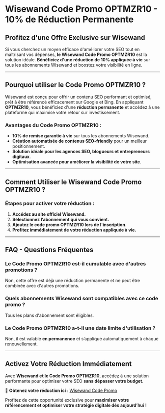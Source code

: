 # **Wisewand Code Promo OPTMZR10 - 10% de Réduction Permanente**

## **Profitez d'une Offre Exclusive sur Wisewand**

Si vous cherchez un moyen efficace d'améliorer votre SEO tout en maîtrisant vos dépenses, **le Wisewand Code Promo OPTMZR10** est la solution idéale. **Bénéficiez d'une réduction de 10% appliquée à vie** sur tous les abonnements Wisewand et boostez votre visibilité en ligne.

---

## **Pourquoi utiliser le Code Promo OPTMZR10 ?**

Wisewand est conçu pour offrir un contenu SEO performant et optimisé, prêt à être référencé efficacement sur Google et Bing. En appliquant **OPTMZR10**, vous bénéficiez d'une **réduction permanente** et accédez à une plateforme qui maximise votre retour sur investissement.

### **Avantages du Code Promo OPTMZR10 :**
- **10% de remise garantie à vie** sur tous les abonnements Wisewand.
- **Création automatisée de contenus SEO-friendly** pour un meilleur positionnement.
- **Solution idéale pour les agences SEO, blogueurs et entrepreneurs digitaux**.
- **Optimisation avancée pour améliorer la visibilité de votre site**.

---

## **Comment Utiliser le Wisewand Code Promo OPTMZR10 ?**

### **Étapes pour activer votre réduction :**
1. **Accédez au site officiel Wisewand.**
2. **Sélectionnez l’abonnement qui vous convient.**
3. **Ajoutez le code promo OPTMZR10 lors de l'inscription.**
4. **Profitez immédiatement de votre réduction appliquée à vie.**

---

## **FAQ - Questions Fréquentes**

### **Le Code Promo OPTMZR10 est-il cumulable avec d'autres promotions ?**
Non, cette offre est déjà une réduction permanente et ne peut être combinée avec d'autres promotions.

### **Quels abonnements Wisewand sont compatibles avec ce code promo ?**
Tous les plans d'abonnement sont éligibles.

### **Le Code Promo OPTMZR10 a-t-il une date limite d'utilisation ?**
Non, il est valable **en permanence** et s’applique automatiquement à chaque renouvellement.

---

## **Activez Votre Réduction Immédiatement**

Avec **Wisewand et le Code Promo OPTMZR10**, accédez à une solution performante pour optimiser votre SEO **sans dépasser votre budget**.

🔗 **Obtenez votre réduction ici** : [Wisewand Code Promo](https://github.com/wisewand-promo-code/wisewand-code-promo)

Profitez de cette opportunité exclusive pour **maximiser votre référencement et optimiser votre stratégie digitale dès aujourd’hui** !

